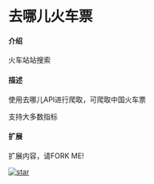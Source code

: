 # 去哪儿火车票

#### 介绍

火车站站搜索

#### 描述

使用去哪儿API进行爬取，可爬取中国火车票

支持大多数指标

#### 扩展

扩展内容，请FORK ME!

[![star](https://gitee.com/pybilly/trainticket/badge/star.svg?theme=dark)](https://gitee.com/pybilly/trainticket/stargazers)